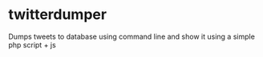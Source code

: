 # twitterdumper
Dumps tweets to database using command line and show it using a simple php script + js
